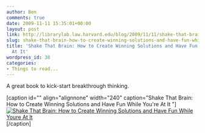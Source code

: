 ```yaml
---
author: Ben
comments: true
date: 2009-11-11 15:35:01+00:00
layout: post
link: http://librarylab.law.harvard.edu/blog/2009/11/11/shake-that-brain-how-to-create-winning-solutions-and-have-fun-while-youre-at-it/
slug: shake-that-brain-how-to-create-winning-solutions-and-have-fun-while-youre-at-it
title: 'Shake That Brain: How to Create Winning Solutions and Have Fun While You''re
  At It'
wordpress_id: 38
categories:
- Things to read...
---
```


A great book to kick-start breakthrough thinking.

[caption id="" align="alignnone" width="240" caption="Shake That Brain: How to Create Winning Solutions and Have Fun While You're At It "][![Shake That Brain: How to Create Winning Solutions and Have Fun While Youre At It ](http://ecx.images-amazon.com/images/I/41CBY08529L._BO2,204,203,200_PIsitb-sticker-arrow-click,TopRight,35,-76_AA240_SH20_OU01_.jpg)](http://www.amazon.com/Shake-That-Brain-Winning-Solutions/dp/0471742104/ref=sr_1_1?ie=UTF8&s=books&qid=1257953534&sr=1-1)[/caption] 
